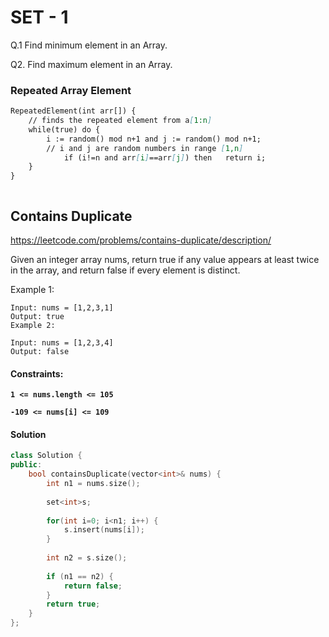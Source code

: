# SET - 1

Q.1 Find minimum element in an Array.

Q2. Find maximum element in an Array.


### Repeated Array Element

```markdown
RepeatedElement(int arr[]) {
	// finds the repeated element from a[1:n]
	while(true) do {
		i := random() mod n+1 and j := random() mod n+1;
		// i and j are random numbers in range [1,n]
			if (i!=n and arr[i]==arr[j]) then   return i;
	}
}
```

```markdown

```

## Contains Duplicate

https://leetcode.com/problems/contains-duplicate/description/

Given an integer array nums, return true if any value appears at least twice in the array, and return false if every element is distinct.

Example 1:
```
Input: nums = [1,2,3,1]
Output: true
Example 2:

Input: nums = [1,2,3,4]
Output: false
```


#### Constraints:

**`
1 <= nums.length <= 105
`**

**`
-109 <= nums[i] <= 109
`**

#### Solution

``` cpp
class Solution {
public:
    bool containsDuplicate(vector<int>& nums) {
        int n1 = nums.size();
        
        set<int>s;
        
        for(int i=0; i<n1; i++) {
            s.insert(nums[i]);
        }
        
        int n2 = s.size();
        
        if (n1 == n2) {
            return false;
        }
        return true;
    }
};
```